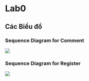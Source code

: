 # Lab0

## Các Biểu đồ

### Sequence Diagram for Comment
![](https://www.planttext.com/api/plantuml/png/b9F1Ikj068NtynG7LmgA-ov4K50GHR0lC9s6pj1aMfE9qALquK94N8cuq20Yw9NBHU52Pk5YnFUO9_0L_2UXD1KLp284Siv_llzaycvVLZF3KvCdCUF235BCjQMxrX87ojthEV0Csr7IYL8s99aIQiYr8L7ATG_6_KdGLxvyIIhbNiHJ8NTvBvfLRtfx12EzFTEzMZZAJ9JCYjRU2cJUNg7hxL_4YZnv9LxdXdTu5Z5Mas1ffP7KmexqvUCGnji7zALxuf03N_uN49Huej7nzW8nFGhC1uWnOdfVg4NivuGaq5Dy4Vfrd60eNM5G5R30fXbLOeNSmeQtZmeZTvz3-F8kRvQ00sylLODaUPhDwW5Xr6IX5jffFY9JUQifMYLXzNyS9gNglvaoyMAfmTHEVNc3FY6Oi1CzDw72PCPuRB3cdkgSKCCfH-9kD5xFgEh3FAZjaMQWQuhQx7cJ16DTUO_HvNH6CbS8MS-lR3E5rH_ha-qRHXR5jDAMTCzqgiGNb3zWjMjNnnM3KDVpv5oIkxmT_OhED4PHtUUAHRhBs2hTmm_o0G00__y30000)
### Sequence Diagram for Register
![](https://www.planttext.com/api/plantuml/png/Z5GnQzj06DtlLpmy9U0CtOg74EgK19A6qcJeUfPLtH7fPAHJ8NE63btggKCfZGcXD62QGY1KecGuu_znlw1_eT-TRNAYE4I3TBfxxttlU_hGt-P-fzIyq5MMCXxfl43dG9X993hW9VQgkDHiHESoaYEkD3ed1LS9Pfzcv_GuDNyyxasSo5B7nMkUn6tulcq-G0lRZ5NYeSTd1CpQeFvyWj8stp2qpK-aaZYL1-zopGUyZ1dpJh2rtIhLmol7qWjBuvKb5c8SnvDxs2VXS-NTVCIxlCW23ZPUPbocNLAifngdmjO_gYvEpBNguYq50aLRKuKiEDzSw-l8WKTKojoIlfOgjBU6yyBMLncKgNKGB_klcKM0FUpPPYhNL5XWGlI1wprpKOKXWwAu726bzUESi6ji65gxEAuqdllmj6r-TV4CaN3Q8kSFBrhCRsppLILkQuKbhxQ-Yp1mBZJ5o5FTIfuUlg_07-XwyDYEhlLbbv4Cp2HtpC-ovPx5QHctQwqjiXg_7WxdDrMOjKfyLn93yvkstfkB7FtZtKCliA9XAmWpdA7Ps5mYNKfUA8782J_QOLzKPxv77-SNF--slbVBuNTPV_S2Jvdza1Eh8MCxT7T_W7y0003__mC0)
